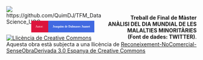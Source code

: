 <div style="width: 100%; clear: both;">
<div style="float: left; width: 50%;">
<img src="https://github.com/QuimDJ/TFM_DataScience_UOC/imgLogo.png", align="left">
</div>
<div style="float: right; width: 50%;">
    <p style="margin: 0; padding-top: 22px; text-align:right;"><b>Treball de Final de Màster </b></p>
<p style="margin: 0; text-align:right;"><b>ANÀLISI DEL DIA MUNDIAL DE LES MALALTIES MINORITÀRIES 
  <br>(Font de dades: TWITTER)</b>.</p>
</div>
</div>
https://github.com/QuimDJ/TFM_DataScience_UOC
<div style="text-align:right">
    <span style="font-family:calibri;font-size:8;color:white; background-color:Crimson; text-align:right; margin-left: 0.5cm;padding:0.3cm"> Autor: </span>
    <span style="font-family:calibri;font-size:8;color:white; background-color:RoyalBlue; text-align:center;  margin-right: 0.5cm; padding:0.3cm"><b> Joaquim de Dalmases Juanet </b></span>
</div>
<br>
<a rel="license" href="http://creativecommons.org/licenses/by-nc-nd/3.0/es/"><img alt="Llicència de Creative Commons" style="border-width:0" src="https://i.creativecommons.org/l/by-nc-nd/3.0/es/88x31.png" /></a><br />Aquesta obra està subjecta a una llicència de <a rel="license" href="http://creativecommons.org/licenses/by-nc-nd/3.0/es/">Reconeixement-NoComercial-SenseObraDerivada 3.0 Espanya de Creative Commons</a>
